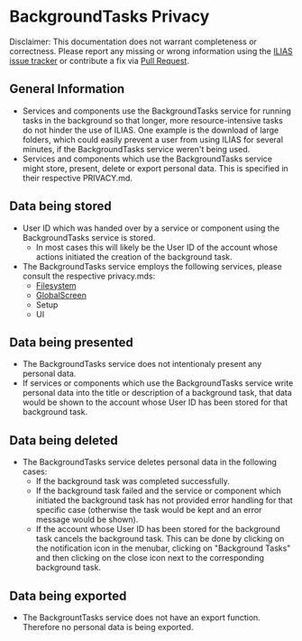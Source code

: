 # BackgroundTasks Privacy
Disclaimer: This documentation does not warrant completeness or correctness. Please report any missing or wrong information using the [ILIAS issue tracker](https://mantis.ilias.de) or contribute a fix via [Pull Request](docs/development/contributing.md#pull-request-to-the-repositories).

## General Information
- Services and components use the BackgroundTasks service for running tasks in the background so that longer, more resource-intensive tasks do not hinder the use of ILIAS. One example is the download of large folders, which could easily prevent a user from using ILIAS for several minutes, if the BackgroundTasks service weren't being used.
- Services and components which use the BackgroundTasks service might store, present, delete or export personal data. This is specified in their respective PRIVACY.md.

## Data being stored
- User ID which was handed over by a service or component using the BackgroundTasks service is stored.
  - In most cases this will likely be the User ID of the account whose actions initiated the creation of the background task.
- The BackgroundTasks service employs the following services, please consult the respective privacy.mds:
  - [Filesystem](../../src/Filesystem/PRIVACY.md)
  - [GlobalScreen](../../Services/GlobalScreen/PRIVACY.md)
  - Setup
  - UI

## Data being presented
- The BackgroundTasks service does not intentionaly present any personal data.
- If services or components which use the BackgroundTasks service write personal data into the title or description of a background task, that data would be shown to the account whose User ID has been stored for that background task.

## Data being deleted
- The BackgroundTasks service deletes personal data in the following cases:
  - If the background task was completed successfully.
  - If the background task failed and the service or component which initiated the background task has not provided error handling for that specific case (otherwise the task would be kept and an error message would be shown).
  - If the account whose User ID has been stored for the background task cancels the background task. This can be done by clicking on the notification icon in the menubar, clicking on "Background Tasks" and then clicking on the close icon next to the corresponding background task.

## Data being exported
- The BackgrountTasks service does not have an export function. Therefore no personal data is being exported.
